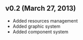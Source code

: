 ## v0.2 (March 27, 2013)

* Added resources management
* Added graphic system
* Added component system
